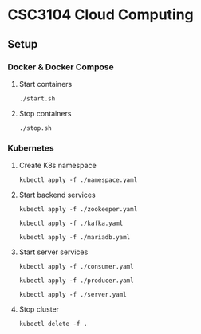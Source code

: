 # CSC3104 Cloud Computing

## Setup

### Docker & Docker Compose

1. Start containers

    `./start.sh`

2. Stop containers

    `./stop.sh`

### Kubernetes

1. Create K8s namespace

    `kubectl apply -f ./namespace.yaml`

2. Start backend services

    `kubectl apply -f ./zookeeper.yaml`

    `kubectl apply -f ./kafka.yaml`

    `kubectl apply -f ./mariadb.yaml`

3. Start server services

    `kubectl apply -f ./consumer.yaml`

    `kubectl apply -f ./producer.yaml`

    `kubectl apply -f ./server.yaml`

4. Stop cluster

    `kubectl delete -f .`
